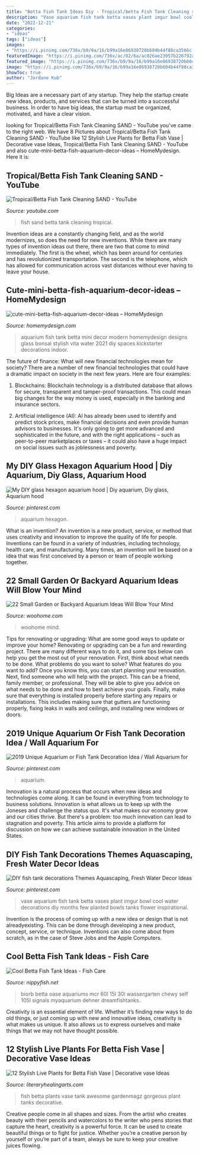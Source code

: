 ```yaml
---
title: "Betta Fish Tank Ideas Diy - Tropical/betta Fish Tank Cleaning sand"
description: "Vase aquarium fish tank betta vases plant imgur bowl cool water decorations diy months few planted bowls tanks flower inspirational"
date: "2022-12-21"
categories:
- "ideas"
tags: ["ideas"]
images:
- "https://i.pinimg.com/736x/b9/9a/16/b99a16e86938720b604b44f88ca3566c.jpg"
featuredImage: "https://i.pinimg.com/736x/ac/02/6a/ac026ae23957b226792a631f802bf98f--aquarium-hood-hexagons.jpg"
featured_image: "https://i.pinimg.com/736x/b9/9a/16/b99a16e86938720b604b44f88ca3566c.jpg"
image: "https://i.pinimg.com/736x/b9/9a/16/b99a16e86938720b604b44f88ca3566c.jpg"
ShowToc: true
author: "Jordane Kub"
---
```



Big Ideas are a necessary part of any startup. They help the startup create new ideas, products, and services that can be turned into a successful business. In order to have big ideas, the startup must be organized, motivated, and have a clear vision.

	

		
looking for Tropical/Betta Fish Tank Cleaning SAND - YouTube you've came to the right web. We have 8 Pictures about Tropical/Betta Fish Tank Cleaning SAND - YouTube like 12 Stylish Live Plants for Betta Fish Vase | Decorative vase Ideas, Tropical/Betta Fish Tank Cleaning SAND - YouTube and also cute-mini-betta-fish-aquarium-decor-ideas – HomeMydesign. Here it is:
		
    
## Tropical/Betta Fish Tank Cleaning SAND - YouTube

<img loading=lazy src="https://i.ytimg.com/vi/neJ9LROnD7U/hqdefault.jpg" onerror="this.onerror=null;this.src='https://tse1.mm.bing.net/th?id=OIP.mCQKqeW1gHACmeOYR8fr3AHaFj&amp;pid=15.1';" alt="Tropical/Betta Fish Tank Cleaning SAND - YouTube">

_Source: youtube.com_

>fish sand betta tank cleaning tropical. 

	

Invention ideas are a constantly changing field, and as the world modernizes, so does the need for new inventions. While there are many types of invention ideas out there, there are two that come to mind immediately. The first is the wheel, which has been around for centuries and has revolutionized transportation. The second is the telephone, which has allowed for communication across vast distances without ever having to leave your house.

    
## Cute-mini-betta-fish-aquarium-decor-ideas – HomeMydesign

<img loading=lazy src="https://homemydesign.com/wp-content/uploads/2019/07/cute-mini-betta-fish-aquarium-decor-ideas.jpg" onerror="this.onerror=null;this.src='https://tse3.mm.bing.net/th?id=OIP.cXa4G1Y4HGGsGWJqsKqgHAHaLF&amp;pid=15.1';" alt="cute-mini-betta-fish-aquarium-decor-ideas – HomeMydesign">

_Source: homemydesign.com_

>aquarium fish tank betta mini decor modern homemydesign designs glass bonsai stylish vita water 2021 diy spaces kickstarter decorations indoor. 

	

The future of finance: What will new financial technologies mean for society?
There are a number of new financial technologies that could have a dramatic impact on society in the next few years. Here are four examples:
1. Blockchains: Blockchain technology is a distributed database that allows for secure, transparent and tamper-proof transactions. This could mean big changes for the way money is used, especially in the banking and insurance sectors.

2. Artificial intelligence (AI): AI has already been used to identify and predict stock prices, make financial decisions and even provide human advisors to businesses. It's only going to get more advanced and sophisticated in the future, and with the right applications – such as peer-to-peer marketplaces or taxes – it could also have a huge impact on social issues such as joblessness and poverty.


    
## My DIY Glass Hexagon Aquarium Hood | Diy Aquarium, Diy Glass, Aquarium Hood

<img loading=lazy src="https://i.pinimg.com/736x/ac/02/6a/ac026ae23957b226792a631f802bf98f--aquarium-hood-hexagons.jpg" onerror="this.onerror=null;this.src='https://tse4.mm.bing.net/th?id=OIP.4id-yHqAsZiNpbDKJI1saQHaJ3&amp;pid=15.1';" alt="My DIY glass hexagon aquarium hood | Diy aquarium, Diy glass, Aquarium hood">

_Source: pinterest.com_

>aquarium hexagon. 

	

What is an invention?
An invention is a new product, service, or method that uses creativity and innovation to improve the quality of life for people. Inventions can be found in a variety of industries, including technology, health care, and manufacturing. Many times, an invention will be based on a idea that was first conceived by a person or team of people working together.

    
## 22 Small Garden Or Backyard Aquarium Ideas Will Blow Your Mind

<img loading=lazy src="https://www.woohome.com/wp-content/uploads/2015/04/outdoor-fish-tank-pond-woohome-2.jpg" onerror="this.onerror=null;this.src='https://tse3.mm.bing.net/th?id=OIP.1UFPKZYku3Pr2qWJmtlLHAHaM8&amp;pid=15.1';" alt="22 Small Garden or Backyard Aquarium Ideas Will Blow Your Mind">

_Source: woohome.com_

>woohome mind. 

	

Tips for renovating or upgrading: What are some good ways to update or improve your home?
Renovating or upgrading can be a fun and rewarding project. There are many different ways to do it, and some tips below can help you get the most out of your renovation. First, think about what needs to be done. What problems do you want to solve? What features do you want to add? Once you know this, you can start planning your renovation. Next, find someone who will help with the project. This can be a friend, family member, or professional. They will be able to give you advice on what needs to be done and how to best achieve your goals. Finally, make sure that everything is installed properly before starting any repairs or installations. This includes making sure that gutters are functioning properly, fixing leaks in walls and ceilings, and installing new windows or doors.

    
## 2019 Unique Aquarium Or Fish Tank Decoration Idea / Wall Aquarium For

<img loading=lazy src="https://i.pinimg.com/736x/c4/39/10/c43910ed3e228d2d8008ac7135614a27.jpg" onerror="this.onerror=null;this.src='https://tse1.mm.bing.net/th?id=OIP.41RKSxgK26vqTGHNSsj3JgHaEK&amp;pid=15.1';" alt="2019 Unique Aquarium or Fish Tank Decoration Idea / Wall Aquarium for">

_Source: pinterest.com_

>aquarium. 

	

Innovation is a natural process that occurs when new ideas and technologies come along. It can be found in everything from technology to business solutions. Innovation is what allows us to keep up with the Joneses and challenge the status quo. It's what makes our economy grow and our cities thrive. But there's a problem: too much innovation can lead to stagnation and poverty. This article aims to provide a platform for discussion on how we can achieve sustainable innovation in the United States.

    
## DIY Fish Tank Decorations Themes Aquascaping, Fresh Water Decor Ideas

<img loading=lazy src="https://i.pinimg.com/736x/b9/9a/16/b99a16e86938720b604b44f88ca3566c.jpg" onerror="this.onerror=null;this.src='https://tse3.mm.bing.net/th?id=OIP.scFqWIGCXzFfDfsoC1DmnwHaP3&amp;pid=15.1';" alt="DIY fish tank decorations Themes Aquascaping, Fresh Water Decor Ideas">

_Source: pinterest.com_

>vase aquarium fish tank betta vases plant imgur bowl cool water decorations diy months few planted bowls tanks flower inspirational. 

	

Invention is the process of coming up with a new idea or design that is not alreadyexisting. This can be done through developing a new product, concept, service, or technique. Inventions can also come about from scratch, as in the case of Steve Jobs and the Apple Computers.

    
## Cool Betta Fish Tank Ideas - Fish Care

<img loading=lazy src="https://nippyfish.net/wp-content/uploads/2021/05/81ydddI1FL._AC_SL1500_.jpg" onerror="this.onerror=null;this.src='https://tse3.mm.bing.net/th?id=OIP.5ZyNf-6FmVXWiW0a2ZT8cgHaIK&amp;pid=15.1';" alt="Cool Betta Fish Tank Ideas - Fish Care">

_Source: nippyfish.net_

>biorb betta oase aquariums mcr 60l 15l 30l wassergarten chewy self 105l signals myaquarium dehner dreamfishtanks. 

	

Creativity is an essential element of life. Whether it’s finding new ways to do old things, or just coming up with new and innovative ideas, creativity is what makes us unique. It also allows us to express ourselves and make things that we may not have thought possible.

    
## 12 Stylish Live Plants For Betta Fish Vase | Decorative Vase Ideas

<img loading=lazy src="https://www.literaryhealingarts.com/wp-content/uploads/live-plants-for-betta-fish-vase-of-gorgeous-30-awesome-fish-tank-ideas-https-gardenmagz-com-30-in-gorgeous-30-awesome-fish-tank-ideas-https-gardenmagz-com-30.jpg" onerror="this.onerror=null;this.src='https://tse3.mm.bing.net/th?id=OIP.6DRUNG0Iiw2xYPRl1MHKUQHaJ3&amp;pid=15.1';" alt="12 Stylish Live Plants for Betta Fish Vase | Decorative vase Ideas">

_Source: literaryhealingarts.com_

>fish betta plants vase tank awesome gardenmagz gorgeous plant tanks decorative. 

	

Creative people come in all shapes and sizes. From the artist who creates beauty with their pencils and watercolors to the writer who pens stories that capture the heart, creativity is a powerful force. It can be used to create beautiful things or to fight for justice. Whether you’re a creative person by yourself or you’re part of a team, always be sure to keep your creative juices flowing.

